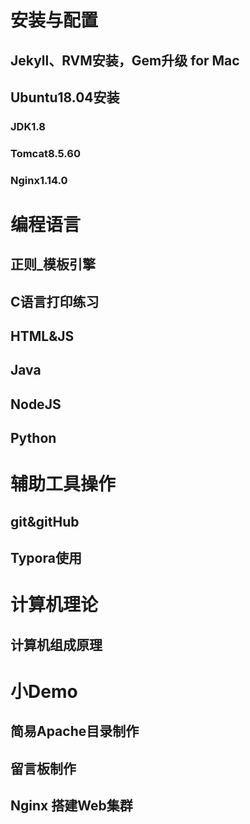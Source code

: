 # 安装与配置
## Jekyll、RVM安装，Gem升级 for Mac
## Ubuntu18.04安装
### JDK1.8
### Tomcat8.5.60
### Nginx1.14.0
# 编程语言
## 正则_模板引擎

## C语言打印练习

## HTML&JS
## Java

## NodeJS

## Python
# 辅助工具操作
## git&gitHub

## Typora使用

# 计算机理论

## 计算机组成原理

# 小Demo

## 简易Apache目录制作

## 留言板制作

## Nginx 搭建Web集群